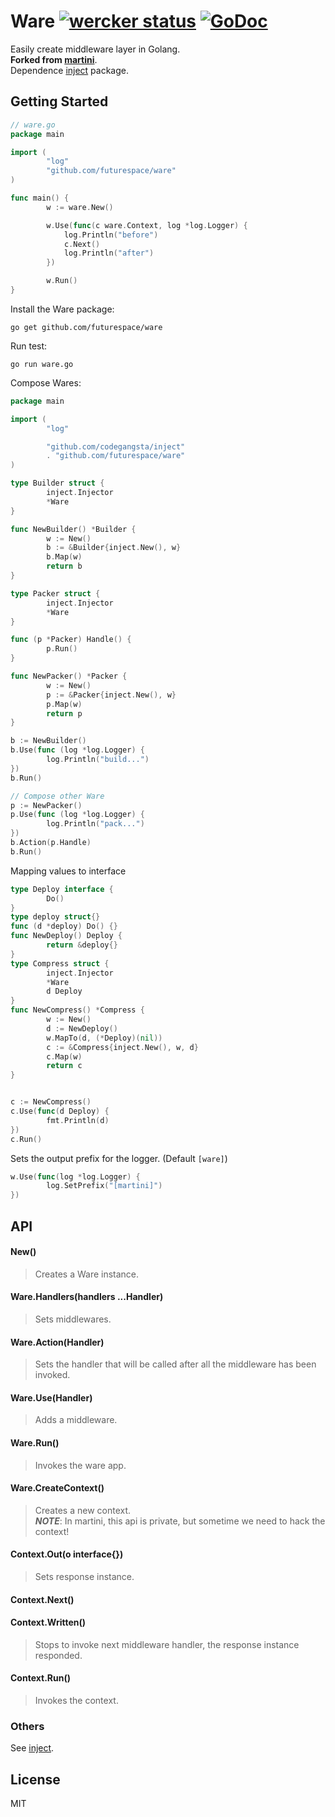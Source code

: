 # Ware [![wercker status](https://app.wercker.com/status/1569ebfba816e02d463a2b55b2000744/s/ "wercker status")](https://app.wercker.com/project/bykey/1569ebfba816e02d463a2b55b2000744) [![GoDoc](https://godoc.org/github.com/futurespace/ware?status.png)](https://godoc.org/github.com/futurespace/ware)

Easily create middleware layer in Golang.   
**Forked from [martini][]**.   
Dependence [inject][] package.


## Getting Started

```go
// ware.go
package main

import (
        "log"
        "github.com/futurespace/ware"
)

func main() {
        w := ware.New()

        w.Use(func(c ware.Context, log *log.Logger) {
            log.Println("before")
            c.Next()
            log.Println("after")
        })

        w.Run()
}
```

Install the Ware package:

```
go get github.com/futurespace/ware
```

Run test:

```
go run ware.go
```

Compose Wares:

```go
package main

import (
        "log"

        "github.com/codegangsta/inject"
        . "github.com/futurespace/ware"
)

type Builder struct {
        inject.Injector
        *Ware
}

func NewBuilder() *Builder {
        w := New()
        b := &Builder{inject.New(), w}
        b.Map(w)
        return b
}

type Packer struct {
        inject.Injector
        *Ware
}

func (p *Packer) Handle() {
        p.Run()
}

func NewPacker() *Packer {
        w := New()
        p := &Packer{inject.New(), w}
        p.Map(w)
        return p
}
```

```go
b := NewBuilder()
b.Use(func (log *log.Logger) {
        log.Println("build...")
})
b.Run()

// Compose other Ware
p := NewPacker()
p.Use(func (log *log.Logger) {
        log.Println("pack...")
})
b.Action(p.Handle)
b.Run()
```

Mapping values to interface

```go
type Deploy interface {
        Do()
}
type deploy struct{}
func (d *deploy) Do() {}
func NewDeploy() Deploy {
        return &deploy{}
}
type Compress struct {
        inject.Injector
        *Ware
        d Deploy
}
func NewCompress() *Compress {
        w := New()
        d := NewDeploy()
        w.MapTo(d, (*Deploy)(nil))
        c := &Compress{inject.New(), w, d}
        c.Map(w)
        return c
}


c := NewCompress()
c.Use(func(d Deploy) {
        fmt.Println(d)
})
c.Run()
```

Sets the output prefix for the logger. (Default `[ware]`)

```go
w.Use(func(log *log.Logger) {
        log.SetPrefix("[martini]")
})
```


## API

#### New() 
> Creates a Ware instance.

#### Ware.Handlers(handlers ...Handler)
> Sets middlewares.

#### Ware.Action(Handler)
> Sets the handler that will be called after all the middleware has been invoked.

#### Ware.Use(Handler)
> Adds a middleware.

#### Ware.Run()
> Invokes the ware app.

#### Ware.CreateContext()
> Creates a new context.   
> ***NOTE***: In martini, this api is private, but sometime we need to hack the context!

#### Context.Out(o interface{})
> Sets response instance.

#### Context.Next()

#### Context.Written()
> Stops to invoke next middleware handler, the response instance responded.

#### Context.Run()
> Invokes the context.

### Others

  See [inject][].


## License

MIT


[martini]: https://github.com/go-martini/martini
[inject]: github.com/codegangsta/inject
